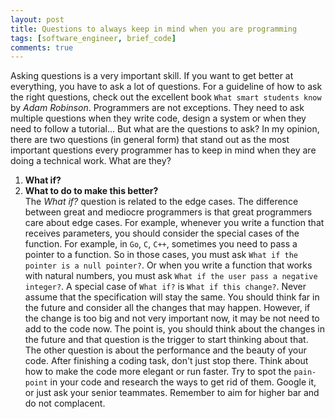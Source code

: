 ```yaml
---
layout: post
title: Questions to always keep in mind when you are programming  
tags: [software_engineer, brief_code]
comments: true
---
```


Asking questions is a very important skill. If you want to get better at everything, you have to ask a lot of questions. For a guideline of how to ask the right questions, check out the excellent book ``What smart students know`` by *Adam Robinson*. Programmers are not exceptions. They need to ask multiple questions when they write code, design a system or when they need to follow a tutorial... But what are the questions to ask? In my opinion, there are two questions (in general form) that stand out as the most important questions every programmer has to keep in mind when they are doing a technical work. What are they?  
1. **What if?**  
2. **What to do to make this better?**  
The *What if?* question is related to the edge cases. The difference between great and mediocre programmers is that great programmers care about edge cases. For example, whenever you write a function that receives parameters, you should consider the special cases of the function. For example, in `Go`, `C`, `C++`, sometimes you need to pass a pointer to a function. So in those cases, you must ask `What if the pointer is a null pointer?`. Or when you write a function that works with natural numbers, you must ask `What if the user pass a negative integer?`. A special case of `What if?` is `What if this change?`. Never assume that the specification will stay the same. You should think far in the future and consider all the changes that may happen. However, if the change is too big and not very important now, it may be not need to add to the code now. The point is, you should think about the changes in the future and that question is the trigger to start thinking about that.  
The other question is about the performance and the beauty of your code. After finishing a coding task, don't just stop there. Think about how to make the code more elegant or run faster. Try to spot the `pain-point` in your code and research the ways to get rid of them. Google it, or just ask your senior teammates. Remember to aim for higher bar and do not complacent.
